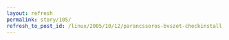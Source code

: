 ```yaml
---
layout: refresh
permalink: story/105/
refresh_to_post_id: /linux/2005/10/12/parancssoros-bvszet-checkinstall
---
```

